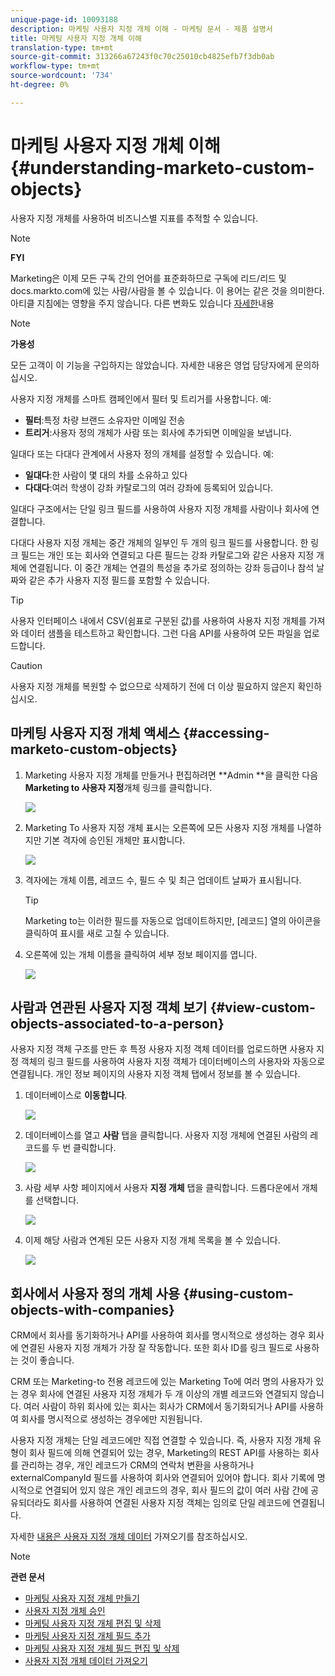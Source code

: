 ```yaml
---
unique-page-id: 10093188
description: 마케팅 사용자 지정 개체 이해 - 마케팅 문서 - 제품 설명서
title: 마케팅 사용자 지정 개체 이해
translation-type: tm+mt
source-git-commit: 313266a67243f0c70c25010cb4825efb7f3db0ab
workflow-type: tm+mt
source-wordcount: '734'
ht-degree: 0%

---
```



# 마케팅 사용자 지정 개체 이해 {#understanding-marketo-custom-objects}

사용자 지정 개체를 사용하여 비즈니스별 지표를 추적할 수 있습니다.

>[!NOTE]
>
>**FYI**
>
>Marketing은 이제 모든 구독 간의 언어를 표준화하므로 구독에 리드/리드 및 docs.markto.com에 있는 사람/사람을 볼 수 있습니다. 이 용어는 같은 것을 의미한다.아티클 지침에는 영향을 주지 않습니다. 다른 변화도 있습니다 [자세한](http://docs.marketo.com/display/DOCS/Updates+to+Marketo+Terminology)내용

>[!NOTE]
>
>**가용성**
>
>모든 고객이 이 기능을 구입하지는 않았습니다. 자세한 내용은 영업 담당자에게 문의하십시오.

사용자 지정 개체를 스마트 캠페인에서 필터 및 트리거를 사용합니다. 예:

* **필터**:특정 차량 브랜드 소유자만 이메일 전송
* **트리거**:사용자 정의 개체가 사람 또는 회사에 추가되면 이메일을 보냅니다.

일대다 또는 다대다 관계에서 사용자 정의 개체를 설정할 수 있습니다. 예:

* **일대다**:한 사람이 몇 대의 차를 소유하고 있다
* **다대다**:여러 학생이 강좌 카탈로그의 여러 강좌에 등록되어 있습니다.

일대다 구조에서는 단일 링크 필드를 사용하여 사용자 지정 개체를 사람이나 회사에 연결합니다.

다대다 사용자 지정 개체는 중간 개체의 일부인 두 개의 링크 필드를 사용합니다. 한 링크 필드는 개인 또는 회사와 연결되고 다른 필드는 강좌 카탈로그와 같은 사용자 지정 개체에 연결됩니다. 이 중간 개체는 연결의 특성을 추가로 정의하는 강좌 등급이나 참석 날짜와 같은 추가 사용자 지정 필드를 포함할 수 있습니다.

>[!TIP]
>
>사용자 인터페이스 내에서 CSV(쉼표로 구분된 값)를 사용하여 사용자 지정 개체를 가져와 데이터 샘플을 테스트하고 확인합니다. 그런 다음 API를 사용하여 모든 파일을 업로드합니다.

>[!CAUTION]
>
>사용자 지정 개체를 복원할 수 없으므로 삭제하기 전에 더 이상 필요하지 않은지 확인하십시오.

## 마케팅 사용자 지정 개체 액세스 {#accessing-marketo-custom-objects}

1. Marketing 사용자 지정 개체를 만들거나 편집하려면 **Admin **을 클릭한 다음 **Marketing to 사용자 지정**&#x200B;개체 링크를 클릭합니다.

   ![](assets/image2016-5-18-16-3a59-3a30.png)

1. Marketing To 사용자 지정 개체 표시는 오른쪽에 모든 사용자 지정 개체를 나열하지만 기본 격자에 승인된 개체만 표시합니다.

   ![](assets/image2016-6-10-15-3a14-3a18.png)

1. 격자에는 개체 이름, 레코드 수, 필드 수 및 최근 업데이트 날짜가 표시됩니다.

   >[!TIP]
   >
   >Marketing to는 이러한 필드를 자동으로 업데이트하지만, [레코드] 열의 아이콘을 클릭하여 표시를 새로 고칠 수 있습니다.

1. 오른쪽에 있는 개체 이름을 클릭하여 세부 정보 페이지를 엽니다.

   ![](assets/image2016-6-10-15-3a15-3a29.png)

## 사람과 연관된 사용자 지정 객체 보기 {#view-custom-objects-associated-to-a-person}

사용자 지정 객체 구조를 만든 후 특정 사용자 지정 객체 데이터를 업로드하면 사용자 지정 객체의 링크 필드를 사용하여 사용자 지정 객체가 데이터베이스의 사용자와 자동으로 연결됩니다. 개인 정보 페이지의 사용자 지정 객체 탭에서 정보를 볼 수 있습니다.

1. 데이터베이스로 **이동합니다**.

   ![](assets/db.png)

1. 데이터베이스를 열고 **사람** 탭을 클릭합니다. 사용자 지정 개체에 연결된 사람의 레코드를 두 번 클릭합니다.

   ![](assets/five.png)

1. 사람 세부 사항 페이지에서 사용자 **지정 개체** 탭을 클릭합니다. 드롭다운에서 개체를 선택합니다.

   ![](assets/six.png)

1. 이제 해당 사람과 연계된 모든 사용자 지정 개체 목록을 볼 수 있습니다.

   ![](assets/seven.png)

## 회사에서 사용자 정의 개체 사용 {#using-custom-objects-with-companies}

CRM에서 회사를 동기화하거나 API를 사용하여 회사를 명시적으로 생성하는 경우 회사에 연결된 사용자 지정 개체가 가장 잘 작동합니다. 또한 회사 ID를 링크 필드로 사용하는 것이 좋습니다.

CRM 또는 Marketing-to 전용 레코드에 있는 Marketing To에 여러 명의 사용자가 있는 경우 회사에 연결된 사용자 지정 개체가 두 개 이상의 개별 레코드와 연결되지 않습니다. 여러 사람이 하위 회사에 있는 회사는 회사가 CRM에서 동기화되거나 API를 사용하여 회사를 명시적으로 생성하는 경우에만 지원됩니다.

사용자 지정 개체는 단일 레코드에만 직접 연결할 수 있습니다. 즉, 사용자 지정 개체 유형이 회사 필드에 의해 연결되어 있는 경우, Marketing의 REST API를 사용하는 회사를 관리하는 경우, 개인 레코드가 CRM의 연락처 변환을 사용하거나 externalCompanyId 필드를 사용하여 회사와 연결되어 있어야 합니다. 회사 기록에 명시적으로 연결되어 있지 않은 개인 레코드의 경우, 회사 필드의 값이 여러 사람 간에 공유되더라도 회사를 사용하여 연결된 사용자 지정 객체는 임의로 단일 레코드에 연결됩니다.

자세한 [내용은 사용자 지정 개체 데이터](import-custom-object-data.md) 가져오기를 참조하십시오.

>[!NOTE]
>
>**관련 문서**
>
>* [마케팅 사용자 지정 개체 만들기](create-marketo-custom-objects.md)
>* [사용자 지정 개체 승인](approve-a-custom-object.md)
>* [마케팅 사용자 지정 개체 편집 및 삭제](edit-and-delete-a-marketo-custom-object.md)
>* [마케팅 사용자 지정 개체 필드 추가](add-marketo-custom-object-fields.md)
>* [마케팅 사용자 지정 개체 필드 편집 및 삭제](edit-and-delete-marketo-custom-object-fields.md)
>* [사용자 지정 개체 데이터 가져오기](import-custom-object-data.md)

>



